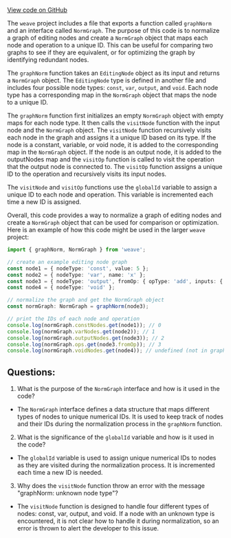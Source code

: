 [View code on GitHub](https://github.com/wandb/weave/weave-js/src/core/model/graph/norm.ts)

The `weave` project includes a file that exports a function called `graphNorm` and an interface called `NormGraph`. The purpose of this code is to normalize a graph of editing nodes and create a `NormGraph` object that maps each node and operation to a unique ID. This can be useful for comparing two graphs to see if they are equivalent, or for optimizing the graph by identifying redundant nodes.

The `graphNorm` function takes an `EditingNode` object as its input and returns a `NormGraph` object. The `EditingNode` type is defined in another file and includes four possible node types: `const`, `var`, `output`, and `void`. Each node type has a corresponding map in the `NormGraph` object that maps the node to a unique ID.

The `graphNorm` function first initializes an empty `NormGraph` object with empty maps for each node type. It then calls the `visitNode` function with the input node and the `NormGraph` object. The `visitNode` function recursively visits each node in the graph and assigns it a unique ID based on its type. If the node is a constant, variable, or void node, it is added to the corresponding map in the `NormGraph` object. If the node is an output node, it is added to the outputNodes map and the `visitOp` function is called to visit the operation that the output node is connected to. The `visitOp` function assigns a unique ID to the operation and recursively visits its input nodes.

The `visitNode` and `visitOp` functions use the `globalId` variable to assign a unique ID to each node and operation. This variable is incremented each time a new ID is assigned.

Overall, this code provides a way to normalize a graph of editing nodes and create a `NormGraph` object that can be used for comparison or optimization. Here is an example of how this code might be used in the larger `weave` project:

```typescript
import { graphNorm, NormGraph } from 'weave';

// create an example editing node graph
const node1 = { nodeType: 'const', value: 5 };
const node2 = { nodeType: 'var', name: 'x' };
const node3 = { nodeType: 'output', fromOp: { opType: 'add', inputs: { a: node1, b: node2 } } };
const node4 = { nodeType: 'void' };

// normalize the graph and get the NormGraph object
const normGraph: NormGraph = graphNorm(node3);

// print the IDs of each node and operation
console.log(normGraph.constNodes.get(node1)); // 0
console.log(normGraph.varNodes.get(node2)); // 1
console.log(normGraph.outputNodes.get(node3)); // 2
console.log(normGraph.ops.get(node3.fromOp)); // 3
console.log(normGraph.voidNodes.get(node4)); // undefined (not in graph)
```
## Questions: 
 1. What is the purpose of the `NormGraph` interface and how is it used in the code?
- The `NormGraph` interface defines a data structure that maps different types of nodes to unique numerical IDs. It is used to keep track of nodes and their IDs during the normalization process in the `graphNorm` function.

2. What is the significance of the `globalId` variable and how is it used in the code?
- The `globalId` variable is used to assign unique numerical IDs to nodes as they are visited during the normalization process. It is incremented each time a new ID is needed.

3. Why does the `visitNode` function throw an error with the message "graphNorm: unknown node type"?
- The `visitNode` function is designed to handle four different types of nodes: const, var, output, and void. If a node with an unknown type is encountered, it is not clear how to handle it during normalization, so an error is thrown to alert the developer to this issue.